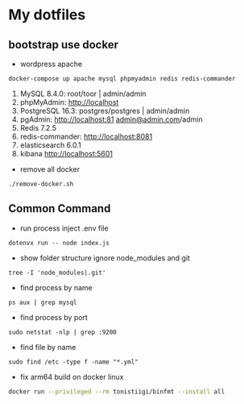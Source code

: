 # My dotfiles

## bootstrap use docker

- wordpress apache

```shell
docker-compose up apache mysql phpmyadmin redis redis-commander
```

1. MySQL 8.4.0: root/toor | admin/admin
2. phpMyAdmin: <http://localhost>
3. PostgreSQL 16.3: postgres/postgres | admin/admin
4. pgAdmin: <http://localhost:81> <admin@admin.com>/admin
5. Redis 7.2.5
6. redis-commander: <http://localhost:8081>
7. elasticsearch 6.0.1
8. kibana <http://localhost:5601>

- remove all docker

```shell
./remove-docker.sh
```

## Common Command

- run process inject .env file

```shell
dotenvx run -- node index.js
```

- show folder structure ignore node_modules and git

```shell
tree -I 'node_modules|.git'
```

- find process by name

```shell
ps aux | grep mysql
```

- find process by port

```shell
sudo netstat -nlp | grep :9200
```

- find file by name

```shell
sudo find /etc -type f -name "*.yml"
```

- fix arm64 build on docker linux

```bash
docker run --privileged --rm tonistiigi/binfmt --install all
```
